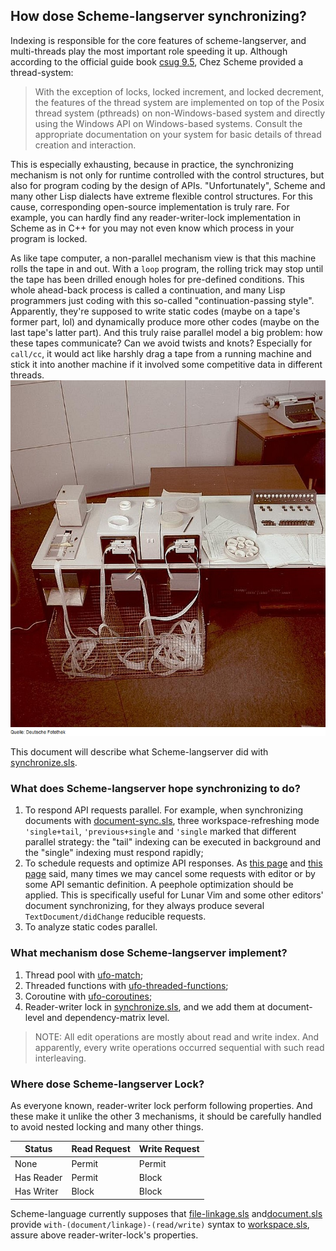 ## How dose Scheme-langserver synchronizing?

Indexing is responsible for the core features of scheme-langserver, and multi-threads play the most important role speeding it up. Although according to the official guide book [csug 9.5](https://cisco.github.io/ChezScheme/csug9.5), Chez Scheme provided a thread-system: 
> With the exception of locks, locked increment, and locked decrement, the features of the thread system are implemented on top of the Posix thread system (pthreads) on non-Windows-based system and directly using the Windows API on Windows-based systems.  Consult the appropriate documentation on your system for basic details of thread creation and interaction.

This is especially exhausting, because in practice, the synchronizing mechanism is not only for runtime controlled with the control structures, but also for program coding by the design of APIs. "Unfortunately", Scheme and many other Lisp dialects have extreme flexible control structures. For this cause, corresponding open-source implementation is truly rare. For example, you can hardly find any reader-writer-lock implementation in Scheme as in C++ for you may not even know which process in your program is locked.


As like tape computer, a non-parallel mechanism view is that this machine rolls the tape in and out. With a `loop` program, the rolling trick may stop until the tape has been drilled enough holes for pre-defined conditions. This whole ahead-back process is called a continuation, and many Lisp programmers just coding with this so-called "continuation-passing style". Apparently, they're supposed to write static codes (maybe on a tape's former part, lol) and dynamically produce more other codes (maybe on the last tape's latter part). And this truly raise parallel model a big problem: how these tapes communicate? Can we avoid twists and knots? Especially for `call/cc`, it would act like harshly drag a tape from a running machine and stick it into another machine if it involved some competitive data in different threads.
![Tape Computer](../figure/tape-computer.png "Tape Computer")

This document will describe what Scheme-langserver did with [synchronize.sls](../../util/synchronize.sls).

### What does Scheme-langserver hope synchronizing to do?
1. To respond API requests parallel. For example, when synchronizing documents with [document-sync.sls](../../protocol/apis/document-sync.sls), three workspace-refreshing mode `'single+tail`, `'previous+single` and `'single` marked that different parallel strategy: the "tail" indexing can be executed in background and the "single" indexing must respond rapidly;
2. To schedule requests and optimize API responses. As [this page](https://microsoft.github.io/language-server-protocol/specifications/lsp/3.17/specification/#dollarRequests) and [this page](https://microsoft.github.io/language-server-protocol/specifications/lsp/3.17/specification/#messageOrdering) said, many times we may cancel some requests with editor or by some API semantic definition. A peephole optimization should be applied.  This is specifically useful for Lunar Vim and some other editors' document synchronizing, for they always produce several `TextDocument/didChange` reducible requests.
3. To analyze static codes parallel. 

### What mechanism dose Scheme-langserver implement?
1. Thread pool with [ufo-match](https://github.com/ufo5260987423/ufo-thread-pool);
2. Threaded functions with [ufo-threaded-functions](https://github.com/ufo5260987423/ufo-threaded-function);
3. Coroutine with [ufo-coroutines](https://github.com/ufo5260987423/ufo-coroutines);
4. Reader-writer lock in [synchronize.sls](../../util/synchronize.sls), and we add them at document-level and dependency-matrix level. 
>NOTE:
All edit operations are mostly about read and write index. And apparently, every write operations occurred sequential with such read interleaving.

### Where dose Scheme-langserver Lock?
As everyone known, reader-writer lock perform following properties. And these make it unlike the other 3 mechanisms, it should be carefully handled to avoid nested locking and many other things.

| Status     | Read Request | Write Request |
|------------|--------------|---------------|
| None       | Permit       | Permit        |
| Has Reader | Permit       | Block         |
| Has Writer | Block        | Block         |

Scheme-language currently supposes that [file-linkage.sls](../../analysis/dependency/file-linkage.sls) and[document.sls](../../virtual-file-system/document.sls) provide `with-(document/linkage)-(read/write)` syntax to [workspace.sls](../../analysis/workspace.sls), assure above reader-writer-lock's properties.